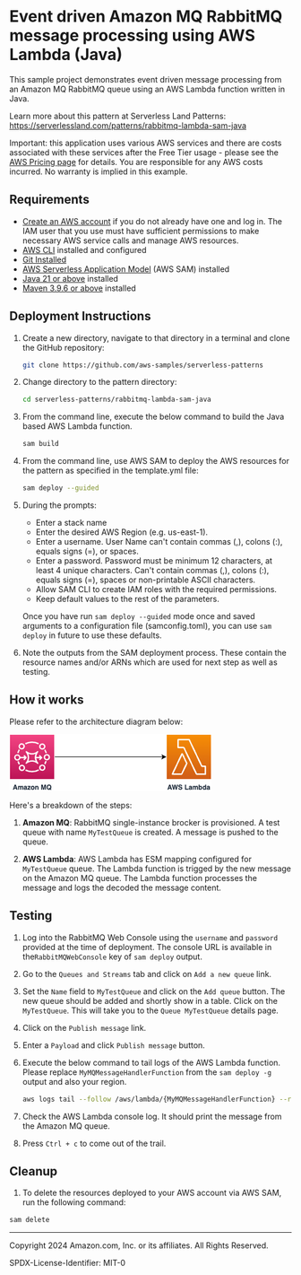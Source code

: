 # Event driven Amazon MQ RabbitMQ message processing using AWS Lambda (Java) 

This sample project demonstrates event driven message processing from an Amazon MQ RabbitMQ queue using an AWS Lambda function written in Java. 

Learn more about this pattern at Serverless Land Patterns: https://serverlessland.com/patterns/rabbitmq-lambda-sam-java

Important: this application uses various AWS services and there are costs associated with these services after the Free Tier usage - please see the [AWS Pricing page](https://aws.amazon.com/pricing/) for details. You are responsible for any AWS costs incurred. No warranty is implied in this example.

## Requirements

- [Create an AWS account](https://portal.aws.amazon.com/gp/aws/developer/registration/index.html) if you do not already have one and log in. The IAM user that you use must have sufficient permissions to make necessary AWS service calls and manage AWS resources.
- [AWS CLI](https://docs.aws.amazon.com/cli/latest/userguide/install-cliv2.html) installed and configured
- [Git Installed](https://git-scm.com/book/en/v2/Getting-Started-Installing-Git)
- [AWS Serverless Application Model](https://docs.aws.amazon.com/serverless-application-model/latest/developerguide/serverless-sam-cli-install.html) (AWS SAM) installed
- [Java 21 or above](https://docs.aws.amazon.com/corretto/latest/corretto-21-ug/downloads-list.html) installed
- [Maven 3.9.6 or above](https://maven.apache.org/download.cgi) installed



## Deployment Instructions

1. Create a new directory, navigate to that directory in a terminal and clone the GitHub repository:
   ```bash
   git clone https://github.com/aws-samples/serverless-patterns
   ```

2. Change directory to the pattern directory:
   ```bash
   cd serverless-patterns/rabbitmq-lambda-sam-java
   ```

3. From the command line, execute the below command to build the Java based AWS Lambda function.
   ```bash
   sam build
   ```

4. From the command line, use AWS SAM to deploy the AWS resources for the pattern as specified in the template.yml file:
   ```bash
   sam deploy --guided
   ```
4. During the prompts:

   - Enter a stack name
   - Enter the desired AWS Region (e.g. us-east-1).
   - Enter a username. User Name can't contain commas (,), colons (:), equals signs (=), or spaces.
   - Enter a password. Password must be minimum 12 characters, at least 4 unique characters. Can't contain commas (,), colons (:), equals signs (=), spaces or non-printable ASCII characters.
   - Allow SAM CLI to create IAM roles with the required permissions.
   - Keep default values to the rest of the parameters.

   Once you have run `sam deploy --guided` mode once and saved arguments to a configuration file (samconfig.toml), you can use `sam deploy` in future to use these defaults.

5. Note the outputs from the SAM deployment process. These contain the resource names and/or ARNs which are used for next step as well as testing.

## How it works

Please refer to the architecture diagram below:

![End to End Architecture](images/architecture.png)

Here's a breakdown of the steps:

1. **Amazon MQ**: RabbitMQ single-instance brocker is provisioned. A test queue with name `MyTestQueue` is created. A message is pushed to the queue.

2. **AWS Lambda**: AWS Lambda has ESM mapping configured for `MyTestQueue` queue. The Lambda function is trigged by the new message on the Amazon MQ queue. The Lambda function processes the message and logs the decoded the message content. 


## Testing

1. Log into the RabbitMQ Web Console using the `username` and `password` provided at the time of deployment. The console URL is available in the`RabbitMQWebConsole` key of `sam deploy` output.

2. Go to the `Queues and Streams` tab and click on `Add a new queue` link.

3. Set the `Name` field to `MyTestQueue` and click on the `Add queue` button. The new queue should be added and shortly show in a table. Click on the `MyTestQueue`. This will take you to the `Queue MyTestQueue` details page.

4. Click on the `Publish message` link. 

5. Enter a `Payload` and click `Publish message` button.

6. Execute the below command to tail logs of the AWS Lambda function. Please replace `MyMQMessageHandlerFunction` from the `sam deploy -g` output and also your region. 
   ```bash
   aws logs tail --follow /aws/lambda/{MyMQMessageHandlerFunction} --region {your-region}
   ```

6. Check the AWS Lambda console log. It should print the message from the Amazon MQ queue.

7. Press `Ctrl + c` to come out of the trail.


## Cleanup

1. To delete the resources deployed to your AWS account via AWS SAM, run the following command:

```bash
sam delete
```


---

Copyright 2024 Amazon.com, Inc. or its affiliates. All Rights Reserved.

SPDX-License-Identifier: MIT-0
